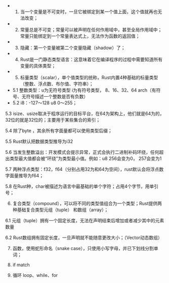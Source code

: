 ####
- 1. 当一个变量是不可变时，一旦它被绑定到某一个值上面，这个值就再也无法改变；
- 2. 常量总是不可变；常量可以被声明在任何作用域中，甚至全局作用域中；常量只能绑定到一个常量表达式上，无法作为函数的返回值；
- 3. 隐藏：第一个变量被第二个变量隐藏（shadow）了；
- 4. Rust是一门静态类型语言：这意味着它在编译程序的过程中需要知道所有变量的具体类型；
- 5. 标量类型（scalar），单个值类型的统称，Rust内置4种基础的标量类型（整数、浮点数、布尔值、字符串）；
- 5.1 整数类型：u为无符号类型 i为有符号类型， 8、16、32、64 arch（有符号、无符号描述一个整数是否有负数）
- 5.2 i8：-127～128   u8 0～255；

5.3 isize、usize取决于程序运行的目标平台，在64为架构上，他们就是64为的，32位的就是32位的；主要用于某些集合的索引；

5.4 除了byte ，其余所有字面量都可以使用类型后缀；

5.5 Rust默认把数据类型推导为i32

5.6 当发生整数溢出：开发模式会提示异常，正式会执行二进制补码环绕，任何超出类型最大值都会被“环绕”为类型最小值。例如：u8 256会变为0， 257会变为1

5.7 两种浮点类型：f32，f64（分别占用32为和64为空间），rust默认会将浮点数字面量推导为f64；

5.8 在Rust种，char被描述为语言中最基础的单个字符；占用4个字节，用单引号；

6. 复合类型（compound），可以将不同的类型值组合为一个类型；Rust提供两种基础复合类型元组（tuple） 和数组（array）；

6.1 元组（tuple）拥有一个固定长度，无法在声明结束后增加或者减少其中的元素数量

6.2 Rust数组拥有固定长度，一旦声明就不能随意更改大小；（Vector动态数组）

7. 函数，使用蛇形命名（snake case），只使用小写字母，并已下划线分割单词；

8. if match

9. 循环 loop、while、for
